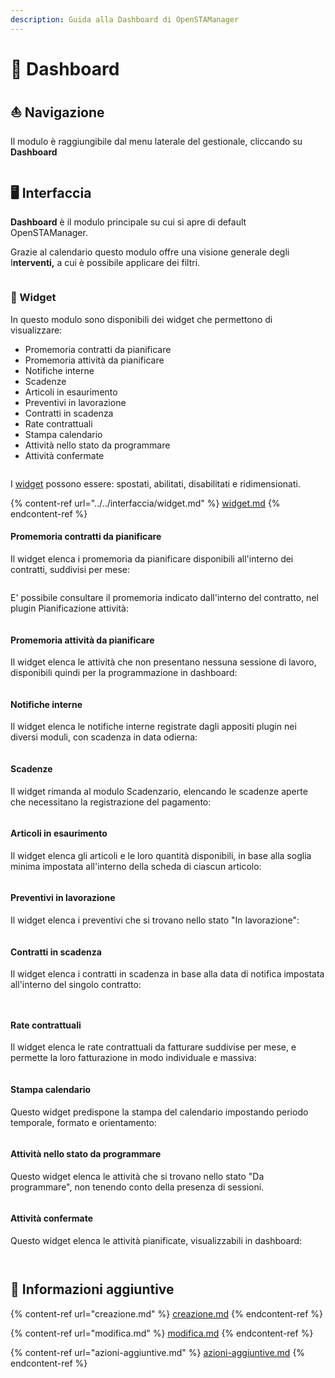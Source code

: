 ```yaml
---
description: Guida alla Dashboard di OpenSTAManager
---
```


# 📅 Dashboard

## ⛵ Navigazione

Il modulo è raggiungibile dal menu laterale del gestionale, cliccando su **Dashboard**

<figure><img src="../../../.gitbook/assets/immagine (340).png" alt=""><figcaption></figcaption></figure>

## 🖥️ **Interfaccia**

**Dashboard** è il modulo principale su cui si apre di default OpenSTAManager.

Grazie al calendario questo modulo offre una visione generale degli I**nterventi,** a cui è possibile applicare dei filtri.

<figure><img src="../../../.gitbook/assets/immagine (341).png" alt=""><figcaption></figcaption></figure>

### 👾 Widget

In questo modulo sono disponibili dei widget che permettono di visualizzare:

* Promemoria contratti da pianificare
* Promemoria attività da pianificare
* Notifiche interne
* Scadenze
* Articoli in esaurimento
* Preventivi in lavorazione
* Contratti in scadenza
* Rate contrattuali
* Stampa calendario
* Attività nello stato da programmare
* Attività confermate

<figure><img src="../../../.gitbook/assets/immagine (322).png" alt=""><figcaption></figcaption></figure>

I [widget](../../interfaccia/widget.md) possono essere: spostati, abilitati, disabilitati e ridimensionati.

{% content-ref url="../../interfaccia/widget.md" %}
[widget.md](../../interfaccia/widget.md)
{% endcontent-ref %}

#### Promemoria contratti da pianificare

Il widget elenca i promemoria da pianificare disponibili all'interno dei contratti, suddivisi per mese:

<figure><img src="../../../.gitbook/assets/immagine (313).png" alt=""><figcaption></figcaption></figure>

E' possibile consultare il promemoria indicato dall'interno del contratto, nel plugin Pianificazione attività:

<figure><img src="../../../.gitbook/assets/immagine (349).png" alt=""><figcaption></figcaption></figure>

#### Promemoria attività da pianificare

Il widget elenca le attività che non presentano nessuna sessione di lavoro, disponibili quindi per la programmazione in dashboard:

<figure><img src="../../../.gitbook/assets/immagine (346).png" alt=""><figcaption></figcaption></figure>

#### Notifiche interne

Il widget elenca le notifiche interne registrate dagli appositi plugin nei diversi moduli, con scadenza in data odierna:

<figure><img src="../../../.gitbook/assets/immagine (330).png" alt=""><figcaption></figcaption></figure>

#### Scadenze

Il widget rimanda al modulo Scadenzario, elencando le scadenze aperte che necessitano la registrazione del pagamento:

<figure><img src="../../../.gitbook/assets/immagine (326).png" alt=""><figcaption></figcaption></figure>

#### Articoli in esaurimento

Il widget elenca gli articoli e le loro quantità disponibili, in base alla soglia minima impostata all'interno della scheda di ciascun articolo:

<figure><img src="../../../.gitbook/assets/immagine (337).png" alt=""><figcaption></figcaption></figure>

#### Preventivi in lavorazione

Il widget elenca i preventivi che si trovano nello stato "In lavorazione":

<figure><img src="../../../.gitbook/assets/immagine (327).png" alt=""><figcaption></figcaption></figure>

#### Contratti in scadenza

Il widget elenca i contratti in scadenza in base alla data di notifica impostata all'interno del singolo contratto:

<figure><img src="../../../.gitbook/assets/immagine (324).png" alt=""><figcaption></figcaption></figure>

<figure><img src="../../../.gitbook/assets/immagine (354).png" alt=""><figcaption></figcaption></figure>

#### Rate contrattuali

Il widget elenca le rate contrattuali da fatturare suddivise per mese, e permette la loro fatturazione in modo individuale e massiva:

<figure><img src="../../../.gitbook/assets/immagine (318).png" alt=""><figcaption></figcaption></figure>

#### Stampa calendario

Questo widget predispone la stampa del calendario impostando periodo temporale, formato e orientamento:

<figure><img src="../../../.gitbook/assets/immagine (311).png" alt=""><figcaption></figcaption></figure>

#### Attività nello stato da programmare

Questo widget elenca le attività che si trovano nello stato "Da programmare", non tenendo conto della presenza di sessioni.

<figure><img src="../../../.gitbook/assets/immagine (347).png" alt=""><figcaption></figcaption></figure>

#### Attività confermate

Questo widget elenca le attività pianificate, visualizzabili in dashboard:

<figure><img src="../../../.gitbook/assets/immagine (350).png" alt=""><figcaption></figcaption></figure>

<figure><img src="../../../.gitbook/assets/immagine (430).png" alt=""><figcaption></figcaption></figure>

## 🔽 Informazioni aggiuntive

{% content-ref url="creazione.md" %}
[creazione.md](creazione.md)
{% endcontent-ref %}

{% content-ref url="modifica.md" %}
[modifica.md](modifica.md)
{% endcontent-ref %}

{% content-ref url="azioni-aggiuntive.md" %}
[azioni-aggiuntive.md](azioni-aggiuntive.md)
{% endcontent-ref %}
